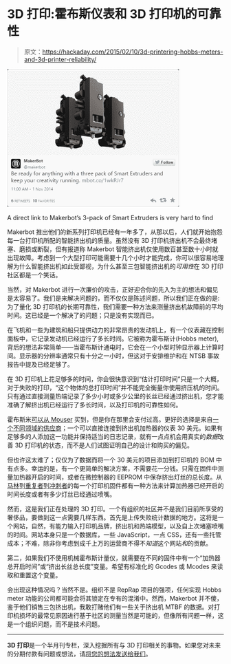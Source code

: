 # 3D 打印:霍布斯仪表和 3D 打印机的可靠性

> 原文：<https://hackaday.com/2015/02/10/3d-printering-hobbs-meters-and-3d-printer-reliability/>

[![A direct link to Makerbot's  3-pack of Smart Extruders is very hard to find](img/e30ab5e65c65f3d7aded6b12d29d0b1e.png)](https://hackaday.com/wp-content/uploads/2015/01/mbextruder.png)

A direct link to Makerbot’s 3-pack of Smart Extruders is very hard to find

Makerbot 推出他们的新系列打印机已经有一年多了，从那以后，人们就开始抱怨每一台打印机所配的智能挤出机的质量。虽然没有 3D 打印机挤出机不会最终堵塞、磨损或断裂，但有报道称 Makerbot 智能挤出机仅使用数百甚至数十小时就出现故障。考虑到一个大型打印可能需要十几个小时才能完成，你可以很容易地理解为什么智能挤出机如此受鄙视，为什么甚至三包智能挤出机的*可用性*在 3D 打印社区都是一个笑话。

当然，对 Makerbot 进行一次廉价的攻击，正好迎合你的先入为主的想法和偏见是太容易了。我们是来解决问题的，而不仅仅是陈述问题，所以我们正在做的是:为了量化 3D 打印机的长期可靠性，我们需要一种方法来测量挤出机故障前的平均时间。这已经是一个解决了的问题；只是没有实现而已。

在飞机和一些为建筑和船只提供动力的非常昂贵的发动机上，有一个仪表藏在控制面板中，它记录发动机已经运行了多长时间。它被称为霍布斯计(Hobbs meter),背后的想法非常简单——当霍布斯计通电时，它会在一个小型时钟显示器上计算时间。显示器的分辨率通常只有十分之一小时，但这对于安排维护和在 NTSB 事故报告中提及已经足够了。

在 3D 打印机上花足够多的时间，你会很快意识到“估计打印时间”只是一个大概，对于失败的打印，“这个物体的总打印时间”并不能完全衡量你使用挤压机的时间。只有通过直接测量热端记录了多少小时或多少公里的长丝已经通过挤出机，您才能准确了解挤出机已经运行了多长时间，以及打印机的可靠性如何。

霍布斯米[可以从 Mouser](http://www.mouser.com/Search/Refine.aspx?Keyword=Hobbs+meter) 买到，但是你在那里会支付过高。更好的选择是来自[一个不同领域的供应商](http://www.aircraftspruce.com/catalog/inpages/hobbs.php?clickkey=4565)；一个可以直接连接到挤出机加热器的仪表 30 美元。如果有足够多的人添加这一功能并保持适当的日志记录，就有一点点机会用真实的*数据*改善 3D 打印机的状态，而不是人们试图证明自己的设计和购买的偏见。

但也许这太难了；仅仅为了数据而将一个 30 美元的项目添加到打印机的 BOM 中有点多。幸运的是，有一个更简单的解决方案，不需要花一分钱。只需在固件中测量加热器开启的时间，或者在微控制器的 EEPROM 中保存挤出灯丝的总长度。从[马林](https://github.com/MarlinFirmware/Marlin)到[重复者](https://github.com/repetier/Repetier-Firmware)到[冲刺者](https://github.com/kliment/Sprinter)的每一个打印机固件都有一种方法来计算加热器已经开启的时间长度或者有多少灯丝已经通过喷嘴。

然而，这是我们正在处理的 3D 打印。一个有组织的社区并不是我们目前所享受的奢侈品，要做到这一点需要几样东西。首先是上传失败统计数据的地方。这将是一个网站，自然，有能力输入打印机品牌，挤出机和热端模型，以及自上次堵塞喷嘴的时间。网站本身只是一个数据库，一些 JavaScript，一点 CSS，还有一些托管成本；不难，除非你考虑到成千上万的运营商不得不*知道*这个网站*和*的贡献。

第二，如果我们不使用机械霍布斯计量仪，就需要在不同的固件中有一个“加热器总开启时间”或“挤出长丝总长度”变量。希望有标准化的 Gcodes 或 Mcodes 来读取和重置这个变量。

会出现这种情况吗？当然不是。组织不是 RepRap 项目的强项，任何实现 Hobbs meter 功能的公司都可能会将其锁定在专有的混淆中。然而，Makerbot 并不傻，鉴于他们销售三包挤出机，我敢打赌他们有一些关于挤出机 MTBF 的数据。对打印机损坏的最常见原因进行基于社区的测量当然是可能的，但像所有问题一样，这是一个组织问题，而不是技术问题。

* * *

**3D 打印**是一个半月刊专栏，深入挖掘所有与 3D 打印相关的事物。如果您对未来的分期付款有问题或想法，请[将您的想法发送给我们](http://hackaday.com/submit-a-tip/)。